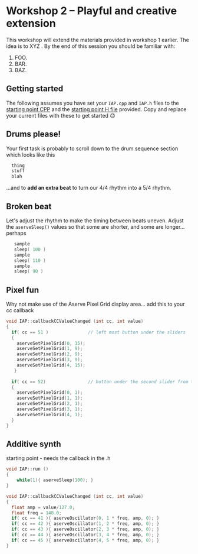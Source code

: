# Workshop 2 – Playful and creative extension

This workshop will extend the materials provided in workshop 1 earlier. The idea is to XYZ . By the end of this session you should be familiar with: 

1.	FOO.
2.	BAR.
3.	BAZ. 

## Getting started

The following assumes you have set your `IAP.cpp` and `IAP.h` files to the <a href="../iapProjM/Source/IAP.cpp">starting point CPP</a> and the <a href="../iapProjM/Source/IAP.h"> starting point H file</a> provided. Copy and replace your current files with these to get started 😊

## Drums please!

Your first task is probably to scroll down to the drum sequence section which looks like this

```cpp
  thing
  stuff
  blah
```

...and to **add an extra beat** to turn our 4/4 rhythm into a 5/4 rhythm.

## Broken beat 

Let's adjust the rhythm to make the timing between beats uneven. Adjust the `aserveSleep()` values so that some are shorter, and some are longer... perhaps

```cpp
   sample
   sleep( 100 )
   sample
   sleep( 110 )
   sample
   sleep( 90 )
```

## Pixel fun

Why not make use of the Aserve Pixel Grid display area... add this to your cc callback 

```cpp
void IAP::callbackCCValueChanged (int cc, int value)
{
  if( cc == 51 )               // left most button under the sliders
  {
    aserveSetPixelGrid(0, 15);
    aserveSetPixelGrid(1, 9);
    aserveSetPixelGrid(2, 9);
    aserveSetPixelGrid(3, 9);
    aserveSetPixelGrid(4, 15);
   }
  
  if( cc == 52)                // button under the second slider from the left
  {
    aserveSetPixelGrid(0, 1);
    aserveSetPixelGrid(1, 1);
    aserveSetPixelGrid(2, 1);
    aserveSetPixelGrid(3, 1);
    aserveSetPixelGrid(4, 1);
  }
}
```

## Additive synth

starting point - needs the callback in the .h

```cpp
void IAP::run ()
{
    while(1){ aserveSleep(100); }
}

void IAP::callbackCCValueChanged (int cc, int value)
{
  float amp = value/127.0;
  float freq = 148.0;
  if( cc == 41 ){ aserveOscillator(0, 1 * freq, amp, 0); }
  if( cc == 42 ){ aserveOscillator(1, 2 * freq, amp, 0); }
  if( cc == 43 ){ aserveOscillator(2, 3 * freq, amp, 0); }
  if( cc == 44 ){ aserveOscillator(3, 4 * freq, amp, 0); }
  if( cc == 45 ){ aserveOscillator(4, 5 * freq, amp, 0); }
}


